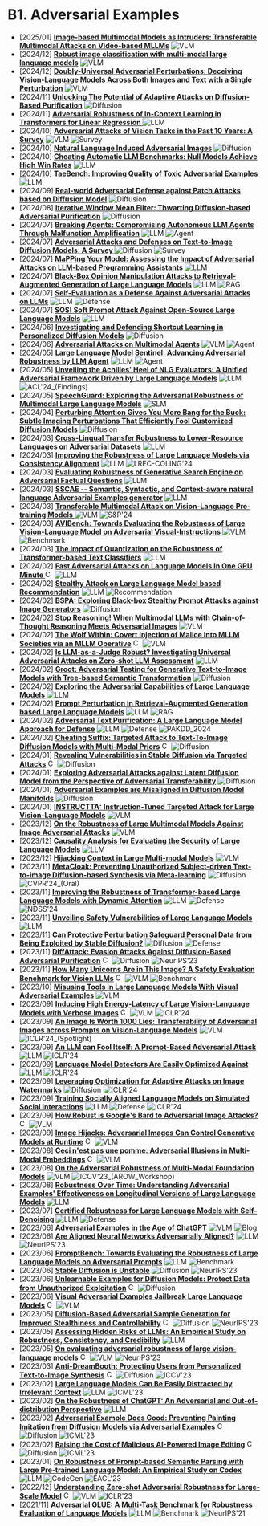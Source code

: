 # B1. Adversarial Examples
- [2025/01] **[Image-based Multimodal Models as Intruders: Transferable Multimodal Attacks on Video-based MLLMs](https://arxiv.org/abs/2501.01042)** ![VLM](https://img.shields.io/badge/VLM-c7688b)
- [2024/12] **[Robust image classification with multi-modal large language models](https://arxiv.org/abs/2412.10353)** ![VLM](https://img.shields.io/badge/VLM-c7688b)
- [2024/12] **[Doubly-Universal Adversarial Perturbations: Deceiving Vision-Language Models Across Both Images and Text with a Single Perturbation](https://arxiv.org/abs/2412.08108)** ![VLM](https://img.shields.io/badge/VLM-c7688b)
- [2024/11] **[Unlocking The Potential of Adaptive Attacks on Diffusion-Based Purification](https://arxiv.org/abs/2411.16598)** ![Diffusion](https://img.shields.io/badge/Diffusion-a99cf4)
- [2024/11] **[Adversarial Robustness of In-Context Learning in Transformers for Linear Regression ](https://arxiv.org/abs/2411.05189)** ![LLM](https://img.shields.io/badge/LLM-589cf4)
- [2024/10] **[Adversarial Attacks of Vision Tasks in the Past 10 Years: A Survey](https://arxiv.org/abs/2410.23687)** ![VLM](https://img.shields.io/badge/VLM-c7688b) ![Survey](https://img.shields.io/badge/Survey-87b800)
- [2024/10] **[Natural Language Induced Adversarial Images](https://arxiv.org/abs/2410.08620)** ![Diffusion](https://img.shields.io/badge/Diffusion-a99cf4)
- [2024/10] **[Cheating Automatic LLM Benchmarks: Null Models Achieve High Win Rates](https://arxiv.org/abs/2410.07137)** ![LLM](https://img.shields.io/badge/LLM-589cf4)
- [2024/10] **[TaeBench: Improving Quality of Toxic Adversarial Examples](https://arxiv.org/abs/2410.05573)** ![LLM](https://img.shields.io/badge/LLM-589cf4)
- [2024/09] **[Real-world Adversarial Defense against Patch Attacks based on Diffusion Model](https://arxiv.org/abs/2409.09406)** ![Diffusion](https://img.shields.io/badge/Diffusion-a99cf4)
- [2024/08] **[Iterative Window Mean Filter: Thwarting Diffusion-based Adversarial Purification](https://arxiv.org/abs/2408.10673)** ![Diffusion](https://img.shields.io/badge/Diffusion-a99cf4)
- [2024/07] **[Breaking Agents: Compromising Autonomous LLM Agents Through Malfunction Amplification](https://arxiv.org/abs/2407.20859)** ![LLM](https://img.shields.io/badge/LLM-589cf4) ![Agent](https://img.shields.io/badge/Agent-87b800)
- [2024/07] **[Adversarial Attacks and Defenses on Text-to-Image Diffusion Models: A Survey ](https://arxiv.org/abs/2407.15861)** ![Diffusion](https://img.shields.io/badge/Diffusion-a99cf4) ![Survey](https://img.shields.io/badge/Survey-87b800)
- [2024/07] **[MaPPing Your Model: Assessing the Impact of Adversarial Attacks on LLM-based Programming Assistants](https://arxiv.org/abs/2407.11072)** ![LLM](https://img.shields.io/badge/LLM-589cf4)
- [2024/07] **[Black-Box Opinion Manipulation Attacks to Retrieval-Augmented Generation of Large Language Models](https://arxiv.org/abs/2407.13757)** ![LLM](https://img.shields.io/badge/LLM-589cf4) ![RAG](https://img.shields.io/badge/RAG-87b800)
- [2024/07] **[Self-Evaluation as a Defense Against Adversarial Attacks on LLMs](https://arxiv.org/abs/2407.03234)** ![LLM](https://img.shields.io/badge/LLM-589cf4) ![Defense](https://img.shields.io/badge/Defense-87b800)
- [2024/07] **[SOS! Soft Prompt Attack Against Open-Source Large Language Models](https://arxiv.org/abs/2407.03160)** ![LLM](https://img.shields.io/badge/LLM-589cf4)
- [2024/06] **[Investigating and Defending Shortcut Learning in Personalized Diffusion Models](https://arxiv.org/abs/2406.18944)** ![Diffusion](https://img.shields.io/badge/Diffusion-a99cf4)
- [2024/06] **[Adversarial Attacks on Multimodal Agents](https://arxiv.org/abs/2406.12814)** ![VLM](https://img.shields.io/badge/VLM-c7688b) ![Agent](https://img.shields.io/badge/Agent-87b800)
- [2024/05] **[Large Language Model Sentinel: Advancing Adversarial Robustness by LLM Agent](https://arxiv.org/abs/2405.20770)** ![LLM](https://img.shields.io/badge/LLM-589cf4) ![Agent](https://img.shields.io/badge/Agent-87b800)
- [2024/05] **[Unveiling the Achilles' Heel of NLG Evaluators: A Unified Adversarial Framework Driven by Large Language Models](https://arxiv.org/abs/2405.14646)** ![LLM](https://img.shields.io/badge/LLM-589cf4) ![ACL'24_(Findings)](https://img.shields.io/badge/ACL'24_(Findings)-f1b800)
- [2024/05] **[SpeechGuard: Exploring the Adversarial Robustness of Multimodal Large Language Models](https://arxiv.org/abs/2405.08317)** ![SLM](https://img.shields.io/badge/SLM-39c5bb)
- [2024/04] **[Perturbing Attention Gives You More Bang for the Buck: Subtle Imaging Perturbations That Efficiently Fool Customized Diffusion Models](https://arxiv.org/abs/2404.15081)** ![Diffusion](https://img.shields.io/badge/Diffusion-a99cf4)
- [2024/03] **[Cross-Lingual Transfer Robustness to Lower-Resource Languages on Adversarial Datasets](https://arxiv.org/abs/2403.20056)** ![LLM](https://img.shields.io/badge/LLM-589cf4)
- [2024/03] **[Improving the Robustness of Large Language Models via Consistency Alignment](https://arxiv.org/abs/2403.14221)** ![LLM](https://img.shields.io/badge/LLM-589cf4) ![LREC-COLING‘24](https://img.shields.io/badge/LREC-COLING‘24-f1b800)
- [2024/03] **[Evaluating Robustness of Generative Search Engine on Adversarial Factual Questions](https://arxiv.org/abs/2403.12077)** ![LLM](https://img.shields.io/badge/LLM-589cf4)
- [2024/03] **[SSCAE -- Semantic, Syntactic, and Context-aware natural language Adversarial Examples generator](https://arxiv.org/abs/2403.11833)** ![LLM](https://img.shields.io/badge/LLM-589cf4)
- [2024/03] **[Transferable Multimodal Attack on Vision-Language Pre-training Models ](https://www.computer.org/csdl/proceedings-article/sp/2024/313000a102/1Ub239H4xyg)** ![VLM](https://img.shields.io/badge/VLM-c7688b) ![S&P'24](https://img.shields.io/badge/S&P'24-f1b800)
- [2024/03] **[AVIBench: Towards Evaluating the Robustness of Large Vision-Language Model on Adversarial Visual-Instructions ](https://arxiv.org/abs/2403.09346)** ![VLM](https://img.shields.io/badge/VLM-c7688b) ![Benchmark](https://img.shields.io/badge/Benchmark-87b800)
- [2024/03] **[The Impact of Quantization on the Robustness of Transformer-based Text Classifiers](https://arxiv.org/abs/2403.05365)** ![LLM](https://img.shields.io/badge/LLM-589cf4)
- [2024/02] **[Fast Adversarial Attacks on Language Models In One GPU Minute ](https://arxiv.org/abs/2402.15570)** [<img src="https://github.com/FortAwesome/Font-Awesome/blob/6.x/svgs/brands/github.svg" alt="Code" width="15" height="15">](https://github.com/vinusankars/BEAST) ![LLM](https://img.shields.io/badge/LLM-589cf4)
- [2024/02] **[Stealthy Attack on Large Language Model based Recommendation](https://arxiv.org/abs/2402.14836)** ![LLM](https://img.shields.io/badge/LLM-589cf4) ![Recommendation](https://img.shields.io/badge/Recommendation-87b800)
- [2024/02] **[BSPA: Exploring Black-box Stealthy Prompt Attacks against Image Generators](https://arxiv.org/abs/2402.15218)** ![Diffusion](https://img.shields.io/badge/Diffusion-a99cf4)
- [2024/02] **[Stop Reasoning! When Multimodal LLMs with Chain-of-Thought Reasoning Meets Adversarial Images](https://arxiv.org/abs/2402.14899)** ![VLM](https://img.shields.io/badge/VLM-c7688b)
- [2024/02] **[The Wolf Within: Covert Injection of Malice into MLLM Societies via an MLLM Operative](https://arxiv.org/abs/2402.14859)** [<img src="https://github.com/FortAwesome/Font-Awesome/blob/6.x/svgs/brands/github.svg" alt="Code" width="15" height="15">](https://github.com/ChengshuaiZhao0/The-Wolf-Within) ![VLM](https://img.shields.io/badge/VLM-c7688b)
- [2024/02] **[Is LLM-as-a-Judge Robust? Investigating Universal Adversarial Attacks on Zero-shot LLM Assessment](https://arxiv.org/abs/2402.14016)** ![LLM](https://img.shields.io/badge/LLM-589cf4)
- [2024/02] **[Groot: Adversarial Testing for Generative Text-to-Image Models with Tree-based Semantic Transformation](https://arxiv.org/abs/2402.12100)** ![Diffusion](https://img.shields.io/badge/Diffusion-a99cf4)
- [2024/02] **[Exploring the Adversarial Capabilities of Large Language Models ](https://arxiv.org/abs/2402.09132)** ![LLM](https://img.shields.io/badge/LLM-589cf4)
- [2024/02] **[Prompt Perturbation in Retrieval-Augmented Generation based Large Language Models](https://arxiv.org/abs/2402.07179)** ![LLM](https://img.shields.io/badge/LLM-589cf4) ![RAG](https://img.shields.io/badge/RAG-87b800)
- [2024/02] **[Adversarial Text Purification: A Large Language Model Approach for Defense](https://arxiv.org/abs/2402.06655)** ![LLM](https://img.shields.io/badge/LLM-589cf4) ![Defense](https://img.shields.io/badge/Defense-87b800) ![PAKDD_2024](https://img.shields.io/badge/PAKDD_2024-f1b800)
- [2024/02] **[Cheating Suffix: Targeted Attack to Text-To-Image Diffusion Models with Multi-Modal Priors](https://arxiv.org/abs/2402.01369)** [<img src="https://github.com/FortAwesome/Font-Awesome/blob/6.x/svgs/brands/github.svg" alt="Code" width="15" height="15">](https://github.com/ydc123/MMP-Attack) ![Diffusion](https://img.shields.io/badge/Diffusion-a99cf4)
- [2024/01] **[Revealing Vulnerabilities in Stable Diffusion via Targeted Attacks](https://arxiv.org/abs/2401.08725)** [<img src="https://github.com/FortAwesome/Font-Awesome/blob/6.x/svgs/brands/github.svg" alt="Code" width="15" height="15">](https://github.com/datar001/Revealing-Vulnerabilities-in-Stable-Diffusion-via-Targeted-Attacks) ![Diffusion](https://img.shields.io/badge/Diffusion-a99cf4)
- [2024/01] **[Exploring Adversarial Attacks against Latent Diffusion Model from the Perspective of Adversarial Transferability](https://arxiv.org/abs/2401.07087)** ![Diffusion](https://img.shields.io/badge/Diffusion-a99cf4)
- [2024/01] **[Adversarial Examples are Misaligned in Diffusion Model Manifolds](https://arxiv.org/abs/2401.06637)** ![Diffusion](https://img.shields.io/badge/Diffusion-a99cf4)
- [2024/01] **[INSTRUCTTA: Instruction-Tuned Targeted Attack for Large Vision-Language Models](https://arxiv.org/abs/2312.01886)** ![VLM](https://img.shields.io/badge/VLM-c7688b)
- [2023/12] **[On the Robustness of Large Multimodal Models Against Image Adversarial Attacks](https://arxiv.org/abs/2312.03777)** ![VLM](https://img.shields.io/badge/VLM-c7688b)
- [2023/12] **[Causality Analysis for Evaluating the Security of Large Language Models](https://arxiv.org/abs/2312.07876)** ![LLM](https://img.shields.io/badge/LLM-589cf4)
- [2023/12] **[Hijacking Context in Large Multi-modal Models](https://arxiv.org/abs/2312.07553)** ![VLM](https://img.shields.io/badge/VLM-c7688b)
- [2023/11] **[MetaCloak: Preventing Unauthorized Subject-driven Text-to-image Diffusion-based Synthesis via Meta-learning](https://arxiv.org/abs/2311.13127)** ![Diffusion](https://img.shields.io/badge/Diffusion-a99cf4) ![CVPR'24_(Oral)](https://img.shields.io/badge/CVPR'24_(Oral)-f1b800)
- [2023/11] **[Improving the Robustness of Transformer-based Large Language Models with Dynamic Attention](https://arxiv.org/abs/2311.17400)** ![LLM](https://img.shields.io/badge/LLM-589cf4) ![Defense](https://img.shields.io/badge/Defense-87b800) ![NDSS'24](https://img.shields.io/badge/NDSS'24-f1b800)
- [2023/11] **[Unveiling Safety Vulnerabilities of Large Language Models](https://arxiv.org/abs/2311.04124)** ![LLM](https://img.shields.io/badge/LLM-589cf4)
- [2023/11] **[Can Protective Perturbation Safeguard Personal Data from Being Exploited by Stable Diffusion?](https://arxiv.org/abs/2312.00084)** ![Diffusion](https://img.shields.io/badge/Diffusion-a99cf4) ![Defense](https://img.shields.io/badge/Defense-87b800)
- [2023/11] **[DiffAttack: Evasion Attacks Against Diffusion-Based Adversarial Purification](https://arxiv.org/abs/2311.16124)** [<img src="https://github.com/FortAwesome/Font-Awesome/blob/6.x/svgs/brands/github.svg" alt="Code" width="15" height="15">](https://github.com/kangmintong/DiffAttack) ![Diffusion](https://img.shields.io/badge/Diffusion-a99cf4) ![NeurIPS'23](https://img.shields.io/badge/NeurIPS'23-f1b800)
- [2023/11] **[How Many Unicorns Are in This Image? A Safety Evaluation Benchmark for Vision LLMs](https://arxiv.org/abs/2311.16101)** [<img src="https://github.com/FortAwesome/Font-Awesome/blob/6.x/svgs/brands/github.svg" alt="Code" width="15" height="15">](https://github.com/UCSC-VLAA/vllm-safety-benchmark) ![VLM](https://img.shields.io/badge/VLM-c7688b) ![Benchmark](https://img.shields.io/badge/Benchmark-87b800)
- [2023/10] **[Misusing Tools in Large Language Models With Visual Adversarial Examples](https://arxiv.org/abs/2310.03185)** ![VLM](https://img.shields.io/badge/VLM-c7688b)
- [2023/09] **[Inducing High Energy-Latency of Large Vision-Language Models with Verbose Images](https://openreview.net/forum?id=BteuUysuXX)** [<img src="https://github.com/FortAwesome/Font-Awesome/blob/6.x/svgs/brands/github.svg" alt="Code" width="15" height="15">](https://github.com/KuofengGao/Verbose_Images) ![VLM](https://img.shields.io/badge/VLM-c7688b) ![ICLR'24](https://img.shields.io/badge/ICLR'24-f1b800)
- [2023/09] **[An Image Is Worth 1000 Lies: Transferability of Adversarial Images across Prompts on Vision-Language Models](https://openreview.net/forum?id=nc5GgFAvtk)** ![VLM](https://img.shields.io/badge/VLM-c7688b) ![ICLR'24_(Spotlight)](https://img.shields.io/badge/ICLR'24_(Spotlight)-f1b800)
- [2023/09] **[An LLM can Fool Itself: A Prompt-Based Adversarial Attack](https://openreview.net/forum?id=VVgGbB9TNV)** ![LLM](https://img.shields.io/badge/LLM-589cf4) ![ICLR'24](https://img.shields.io/badge/ICLR'24-f1b800)
- [2023/09] **[Language Model Detectors Are Easily Optimized Against](https://openreview.net/forum?id=4eJDMjYZZG)** ![LLM](https://img.shields.io/badge/LLM-589cf4) ![ICLR'24](https://img.shields.io/badge/ICLR'24-f1b800)
- [2023/09] **[Leveraging Optimization for Adaptive Attacks on Image Watermarks](https://openreview.net/forum?id=O9PArxKLe1)** ![Diffusion](https://img.shields.io/badge/Diffusion-a99cf4) ![ICLR'24](https://img.shields.io/badge/ICLR'24-f1b800)
- [2023/09] **[Training Socially Aligned Language Models on Simulated Social Interactions](https://openreview.net/forum?id=NddKiWtdUm)** ![LLM](https://img.shields.io/badge/LLM-589cf4) ![Defense](https://img.shields.io/badge/Defense-87b800) ![ICLR'24](https://img.shields.io/badge/ICLR'24-f1b800)
- [2023/09] **[How Robust is Google's Bard to Adversarial Image Attacks?](https://arxiv.org/abs/2309.11751)** [<img src="https://github.com/FortAwesome/Font-Awesome/blob/6.x/svgs/brands/github.svg" alt="Code" width="15" height="15">](https://github.com/thu-ml/Attack-Bard) ![VLM](https://img.shields.io/badge/VLM-c7688b)
- [2023/09] **[Image Hijacks: Adversarial Images Can Control Generative Models at Runtime](https://arxiv.org/abs/2309.00236)** [<img src="https://github.com/FortAwesome/Font-Awesome/blob/6.x/svgs/brands/github.svg" alt="Code" width="15" height="15">](https://github.com/euanong/image-hijacks) ![VLM](https://img.shields.io/badge/VLM-c7688b)
- [2023/08] **[Ceci n'est pas une pomme: Adversarial Illusions in Multi-Modal Embeddings](https://arxiv.org/abs/2308.11804)** [<img src="https://github.com/FortAwesome/Font-Awesome/blob/6.x/svgs/brands/github.svg" alt="Code" width="15" height="15">](https://github.com/ebagdasa/adversarial_illusions) ![VLM](https://img.shields.io/badge/VLM-c7688b)
- [2023/08] **[On the Adversarial Robustness of Multi-Modal Foundation Models](https://arxiv.org/abs/2308.10741)** ![VLM](https://img.shields.io/badge/VLM-c7688b) ![ICCV'23_(AROW_Workshop)](https://img.shields.io/badge/ICCV'23_(AROW_Workshop)-f1b800)
- [2023/08] **[Robustness Over Time: Understanding Adversarial Examples' Effectiveness on Longitudinal Versions of Large Language Models](https://arxiv.org/abs/2308.07847)** ![LLM](https://img.shields.io/badge/LLM-589cf4)
- [2023/07] **[Certified Robustness for Large Language Models with Self-Denoising](https://arxiv.org/abs/2307.07171)** ![LLM](https://img.shields.io/badge/LLM-589cf4) ![Defense](https://img.shields.io/badge/Defense-87b800)
- [2023/06] **[Adversarial Examples in the Age of ChatGPT](http://spylab.ai/blog/chatbot-adversarial-examples/)** ![VLM](https://img.shields.io/badge/VLM-c7688b) ![Blog](https://img.shields.io/badge/Blog-f1b800)
- [2023/06] **[Are Aligned Neural Networks Adversarially Aligned?](https://arxiv.org/abs/2306.15447)** ![LLM](https://img.shields.io/badge/LLM-589cf4) ![NeurIPS'23](https://img.shields.io/badge/NeurIPS'23-f1b800)
- [2023/06] **[PromptBench: Towards Evaluating the Robustness of Large Language Models on Adversarial Prompts](https://arxiv.org/abs/2306.04528)** ![LLM](https://img.shields.io/badge/LLM-589cf4) ![Benchmark](https://img.shields.io/badge/Benchmark-87b800)
- [2023/06] **[Stable Diffusion is Unstable](https://arxiv.org/abs/2306.02583)** ![Diffusion](https://img.shields.io/badge/Diffusion-a99cf4) ![NeurIPS'23](https://img.shields.io/badge/NeurIPS'23-f1b800)
- [2023/06] **[Unlearnable Examples for Diffusion Models: Protect Data from Unauthorized Exploitation](https://arxiv.org/abs/2306.01902)** [<img src="https://github.com/FortAwesome/Font-Awesome/blob/6.x/svgs/brands/github.svg" alt="Code" width="15" height="15">](https://github.com/ZhengyueZhao/EUDP) ![Diffusion](https://img.shields.io/badge/Diffusion-a99cf4)
- [2023/06] **[Visual Adversarial Examples Jailbreak Large Language Models](https://arxiv.org/abs/2306.13213)** [<img src="https://github.com/FortAwesome/Font-Awesome/blob/6.x/svgs/brands/github.svg" alt="Code" width="15" height="15">](https://github.com/Unispac/Visual-Adversarial-Examples-Jailbreak-Large-Language-Models) ![VLM](https://img.shields.io/badge/VLM-c7688b)
- [2023/05] **[Diffusion-Based Adversarial Sample Generation for Improved Stealthiness and Controllability](https://arxiv.org/abs/2305.16494)** [<img src="https://github.com/FortAwesome/Font-Awesome/blob/6.x/svgs/brands/github.svg" alt="Code" width="15" height="15">](https://github.com/xavihart/Diff-PGD) ![Diffusion](https://img.shields.io/badge/Diffusion-a99cf4) ![NeurIPS'23](https://img.shields.io/badge/NeurIPS'23-f1b800)
- [2023/05] **[Assessing Hidden Risks of LLMs: An Empirical Study on Robustness, Consistency, and Credibility](https://arxiv.org/abs/2305.10235)** ![LLM](https://img.shields.io/badge/LLM-589cf4)
- [2023/05] **[On evaluating adversarial robustness of large vision-language models](https://arxiv.org/abs/2305.16934)** [<img src="https://github.com/FortAwesome/Font-Awesome/blob/6.x/svgs/brands/github.svg" alt="Code" width="15" height="15">](https://github.com/yunqing-me/AttackVLM) ![VLM](https://img.shields.io/badge/VLM-c7688b) ![NeurIPS'23](https://img.shields.io/badge/NeurIPS'23-f1b800)
- [2023/03] **[Anti-DreamBooth: Protecting Users from Personalized Text-to-Image Synthesis](https://arxiv.org/abs/2303.15433)** [<img src="https://github.com/FortAwesome/Font-Awesome/blob/6.x/svgs/brands/github.svg" alt="Code" width="15" height="15">](https://github.com/VinAIResearch/Anti-DreamBooth) ![Diffusion](https://img.shields.io/badge/Diffusion-a99cf4) ![ICCV'23](https://img.shields.io/badge/ICCV'23-f1b800)
- [2023/02] **[Large Language Models Can Be Easily Distracted by Irrelevant Context](https://arxiv.org/abs/2302.00093)** ![LLM](https://img.shields.io/badge/LLM-589cf4) ![ICML'23](https://img.shields.io/badge/ICML'23-f1b800)
- [2023/02] **[On the Robustness of ChatGPT: An Adversarial and Out-of-distribution Perspective](https://arxiv.org/abs/2302.12095)** ![LLM](https://img.shields.io/badge/LLM-589cf4)
- [2023/02] **[Adversarial Example Does Good: Preventing Painting Imitation from Diffusion Models via Adversarial Examples](https://arxiv.org/abs/2302.04578)** [<img src="https://github.com/FortAwesome/Font-Awesome/blob/6.x/svgs/brands/github.svg" alt="Code" width="15" height="15">](https://github.com/mist-project/mist) ![Diffusion](https://img.shields.io/badge/Diffusion-a99cf4) ![ICML'23](https://img.shields.io/badge/ICML'23-f1b800)
- [2023/02] **[Raising the Cost of Malicious AI-Powered Image Editing](https://arxiv.org/abs/2302.06588)** [<img src="https://github.com/FortAwesome/Font-Awesome/blob/6.x/svgs/brands/github.svg" alt="Code" width="15" height="15">](https://github.com/MadryLab/photoguard) ![Diffusion](https://img.shields.io/badge/Diffusion-a99cf4) ![ICML'23](https://img.shields.io/badge/ICML'23-f1b800)
- [2023/01] **[On Robustness of Prompt-based Semantic Parsing with Large Pre-trained Language Model: An Empirical Study on Codex](https://arxiv.org/abs/2301.12868)** ![LLM](https://img.shields.io/badge/LLM-589cf4) ![CodeGen](https://img.shields.io/badge/CodeGen-87b800) ![EACL'23](https://img.shields.io/badge/EACL'23-f1b800)
- [2022/12] **[Understanding Zero-shot Adversarial Robustness for Large-Scale Model](https://arxiv.org/abs/2212.07016)** [<img src="https://github.com/FortAwesome/Font-Awesome/blob/6.x/svgs/brands/github.svg" alt="Code" width="15" height="15">](https://github.com/cvlab-columbia/ZSRobust4FoundationModel) ![VLM](https://img.shields.io/badge/VLM-c7688b) ![ICLR'23](https://img.shields.io/badge/ICLR'23-f1b800)
- [2021/11] **[Adversarial GLUE: A Multi-Task Benchmark for Robustness Evaluation of Language Models](https://arxiv.org/abs/2111.02840)** ![LLM](https://img.shields.io/badge/LLM-589cf4) ![Benchmark](https://img.shields.io/badge/Benchmark-87b800) ![NeurIPS'21](https://img.shields.io/badge/NeurIPS'21-f1b800)
